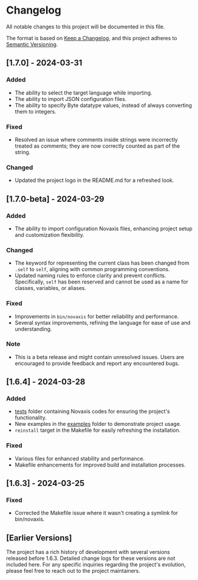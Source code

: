 # Changelog

All notable changes to this project will be documented in this file.

The format is based on [Keep a Changelog](https://keepachangelog.com/en/1.0.0/),
and this project adheres to [Semantic Versioning](https://semver.org/spec/v2.0.0.html).

## [1.7.0] - 2024-03-31

### Added
- The ability to select the target language while importing.
- The ability to import JSON configuration files.
- The ability to specify Byte datatype values, instead of always converting them to integers.

### Fixed
- Resolved an issue where comments inside strings were incorrectly treated as comments; they are now correctly counted as part of the string.

### Changed
- Updated the project logo in the README.md for a refreshed look.

## [1.7.0-beta] - 2024-03-29

### Added
- The ability to import configuration Novaxis files, enhancing project setup and customization flexibility.

### Changed
- The keyword for representing the current class has been changed from `.self` to `self`, aligning with common programming conventions.
- Updated naming rules to enforce clarity and prevent conflicts. Specifically, `self` has been reserved and cannot be used as a name for classes, variables, or aliases.

### Fixed
- Improvements in `bin/novaxis` for better reliability and performance.
- Several syntax improvements, refining the language for ease of use and understanding.

### Note
- This is a beta release and might contain unresolved issues. Users are encouraged to provide feedback and report any encountered bugs.

## [1.6.4] - 2024-03-28

### Added
- [tests](tests/) folder containing Novaxis codes for ensuring the project's functionality.
- New examples in the [examples](examples/) folder to demonstrate project usage.
- `reinstall` target in the Makefile for easily refreshing the installation.

### Fixed
- Various files for enhanced stability and performance.
- Makefile enhancements for improved build and installation processes.

## [1.6.3] - 2024-03-25

### Fixed
- Corrected the Makefile issue where it wasn't creating a symlink for bin/novaxis.

## [Earlier Versions]

The project has a rich history of development with several versions released before 1.6.3. Detailed change logs for these versions are not included here. For any specific inquiries regarding the project's evolution, please feel free to reach out to the project maintainers.